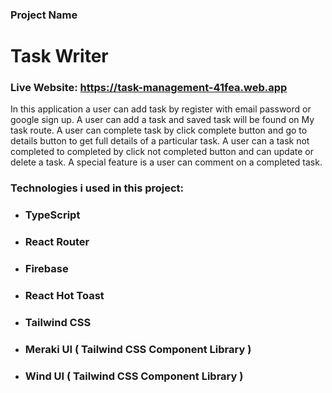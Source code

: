 ### Project Name

# **Task Writer**

### **Live Website:** **<https://task-management-41fea.web.app>**

In this application a user can add task by register with email password or google sign up. A user can add a task and saved task will be found on My task route. A user can complete task by click complete button and go to details button to get full details of a particular task. A user can a task not completed to completed by click not completed button and can update or delete a task. A special feature is a user can comment on a completed task.

### Technologies i used in this project:

- ### TypeScript
- ### React Router
- ### Firebase
- ### React Hot Toast
- ### Tailwind CSS
- ### Meraki UI ( Tailwind CSS Component Library )
- ### Wind UI ( Tailwind CSS Component Library )

